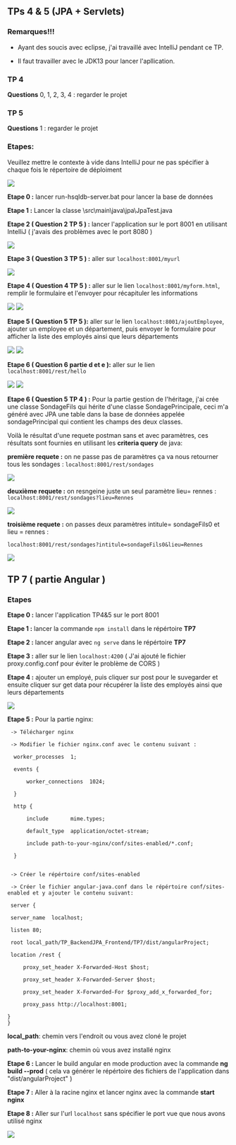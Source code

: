 ## TPs 4 & 5 (JPA + Servlets)

### Remarques!!!

- Ayant des soucis avec eclipse, j'ai travaillé avec IntelliJ pendant ce TP.

- Il faut travailler avec le JDK13 pour lancer l'apllication.

### TP 4

**Questions** 0, 1, 2, 3, 4 : regarder le projet

### TP 5

**Questions** 1 : regarder le projet

### Etapes:

Veuillez mettre le contexte à vide dans IntelliJ pour ne pas spécifier à chaque fois le répertoire de déploiment

![](images/capture7.0.PNG)

**Etape 0 :** lancer run-hsqldb-server.bat pour lancer la base de données

**Etape 1 :** Lancer la classe \src\main\java\jpa\JpaTest.java

**Etape 2 ( Question 2 TP 5 ) :** lancer l'application sur le port 8001 en utilisant IntelliJ ( j'avais des problèmes avec le port 8080 ) 

![](images/index.png)
 
**Etape 3 ( Question 3 TP 5 ) :** aller sur `localhost:8001/myurl`

![](images/myurl.png)

**Etape 4 ( Question 4 TP 5 ) :** aller sur le lien `localhost:8001/myform.html`, remplir le formulaire et l'envoyer pour récapituler les informations

![](images/formulaire0.png)
![](images/formulaire1.png)

**Etape 5 ( Question 5 TP 5 ):** aller sur le lien `localhost:8001/ajoutEmployee`, ajouter un employee et un département, puis envoyer le formulaire pour afficher la liste des employés ainsi que leurs départements

![](images/ajoutEmployee.PNG)
![](images/listeEmployeeAjour.png)

**Etape 6 ( Question 6 partie d et e ):** aller sur le lien `localhost:8001/rest/hello`

![](images/restHello.png)
![](images/restHelloHome.png)

**Etape 6 ( Question 5 TP 4 ) :** Pour la partie gestion de l'héritage, j'ai crée une classe SondageFils qui hérite d'une classe SondagePrincipale, ceci m'a généré avec JPA une table dans la base de données appelée sondagePrincipal qui contient les champs des deux classes.

Voilà le résultat d'une requete postman sans et avec paramètres, ces résultats sont fournies en utilisant les **criteria query** de java:

**première requete :** on ne passe pas de paramètres ça va nous retourner tous les sondages : `localhost:8001/rest/sondages`

![](images/sansSondagePostman.PNG)

**deuxième requete :** on resngeine juste un seul paramètre lieu= rennes : `localhost:8001/rest/sondages?lieu=Rennes`

![](images/postmanLieuSondage.PNG)

**troisième requete :** on passes deux paramètres intitule= sondageFils0 et lieu = rennes : 

`localhost:8001/rest/sondages?intitule=sondageFils0&lieu=Rennes`

![](images/intituleLieuSondage.PNG)


## TP 7 ( partie Angular )

### Etapes

**Etape 0 :** lancer l'application TP4&5 sur le port 8001

**Etape 1 :** lancer la commande `npm install` dans le répértoire **TP7**

**Etape 2 :** lancer angular avec `ng serve` dans le répértoire **TP7**

**Etape 3 :** aller sur le lien `localhost:4200` ( J'ai ajouté le fichier proxy.config.conf pour éviter le problème de CORS ) 

**Etape 4 :** ajouter un employé, puis cliquer sur post pour le suvegarder et ensuite cliquer sur get data pour récupérer la liste 
des employés ainsi que leurs départements

![](images/getPostData.png)  

**Etape 5 :** Pour la partie nginx:

     -> Télécharger nginx

     -> Modifier le fichier nginx.conf avec le contenu suivant :

      worker_processes  1;

      events {

          worker_connections  1024;

      }

      http {

          include       mime.types;

          default_type  application/octet-stream;

          include path-to-your-nginx/conf/sites-enabled/*.conf;

      }


     -> Créer le répértoire conf/sites-enabled 

     -> Créer le fichier angular-java.conf dans le répértoire conf/sites-enabled et y ajouter le contenu suivant:

     server {

     server_name  localhost;

     listen 80;

     root local_path/TP_BackendJPA_Frontend/TP7/dist/angularProject;

     location /rest {

         proxy_set_header X-Forwarded-Host $host;

         proxy_set_header X-Forwarded-Server $host;

         proxy_set_header X-Forwarded-For $proxy_add_x_forwarded_for;

         proxy_pass http://localhost:8001;

    }
    }
      
**local_path**: chemin vers l'endroit ou vous avez cloné le projet

**path-to-your-nginx**: chemin où vous avez installé nginx
    
**Etape 6 :** Lancer le build angular en mode production avec la commande **ng build --prod** ( cela va générer le répértoire des fichiers de l'application dans "dist/angularProject" )

**Etape 7 :** Aller à la racine nginx et lancer nginx avec la commande **start nginx**

**Etape 8 :** Aller sur l'url `localhost` sans spécifier le port vue que nous avons utilisé nginx

![](images/getPostDataNginx.png)
